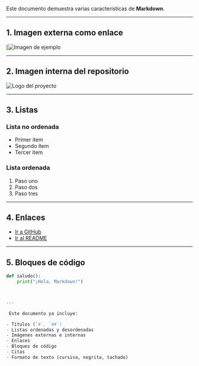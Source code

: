 
Este documento demuestra varias características de **Markdown**.

---

## 1. Imagen externa como enlace
[![Imagen de ejemplo](https://www.google.com/url?sa=i&url=https%3A%2F%2Fwww.bleepingcomputer.com%2Fnews%2Fsecurity%2Fgithub-copilot-update-stops-ai-model-from-revealing-secrets%2F&psig=AOvVaw3ox87oDiQHjIcdj50RHirx&ust=1758653110795000&source=images&cd=vfe&opi=89978449&ved=0CBUQjRxqFwoTCKjg9-KM7Y8DFQAAAAAdAAAAABAL)

---

## 2. Imagen interna del repositorio
![Logo del proyecto](images/logo.png)

---

## 3. Listas

### Lista no ordenada
- Primer ítem
- Segundo ítem
- Tercer ítem

### Lista ordenada
1. Paso uno
2. Paso dos
3. Paso tres

---

## 4. Enlaces
- [Ir a GitHub](https://github.com)
- [Ir al README](README.md)

---

## 5. Bloques de código

```python
def saludo():
    print("¡Hola, Markdown!")



---

 Este documento ya incluye:

- Títulos (`#`, `##`)  
- Listas ordenadas y desordenadas  
- Imágenes externas e internas  
- Enlaces  
- Bloques de código  
- Citas  
- Formato de texto (cursiva, negrita, tachado)  

